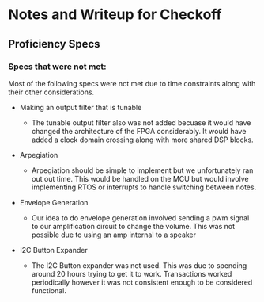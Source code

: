 # Notes and Writeup for Checkoff

## Proficiency Specs

### Specs that were not met:
Most of the following specs were not met due to time constraints along with their other considerations.

- Making an output filter that is tunable
  - The tunable output filter also was not added becuase it would have changed the architecture of the FPGA considerably. It would have added a clock domain crossing along with more shared DSP blocks. 

- Arpegiation
  - Arpegiation should be simple to implement but we unfortunately ran out out time. This would be handled on the MCU but would involve implementing RTOS or interrupts to handle switching between notes.
 
- Envelope Generation
  - Our idea to do envelope generation involved sending a pwm signal to our amplification circuit to change the volume. This was not possible due to using an amp internal to a speaker  

- I2C Button Expander
  - The I2C Button expander was not used. This was due to spending around 20 hours trying to get it to work. Transactions worked periodically however it was not consistent enough to be considered functional.